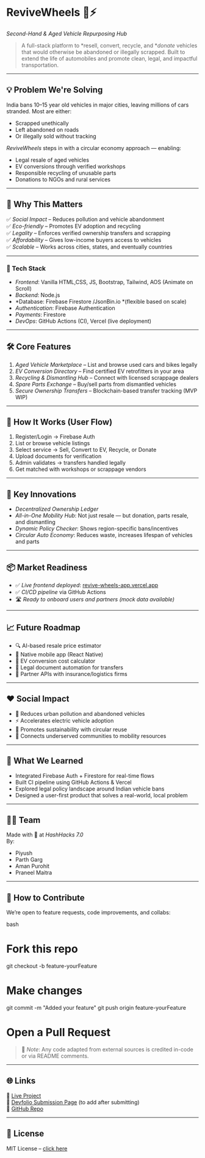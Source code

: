 # ReviveWheels 🚗⚡  
*Second-Hand & Aged Vehicle Repurposing Hub*

> A full-stack platform to *resell, convert, recycle, and **donate* vehicles that would otherwise be abandoned or illegally scrapped. Built to extend the life of automobiles and promote clean, legal, and impactful transportation.

---

## 💡 Problem We're Solving

India bans 10–15 year old vehicles in major cities, leaving millions of cars stranded. Most are either:
- Scrapped unethically
- Left abandoned on roads
- Or illegally sold without tracking

*ReviveWheels* steps in with a circular economy approach — enabling:
- Legal resale of aged vehicles
- EV conversions through verified workshops
- Responsible recycling of unusable parts
- Donations to NGOs and rural services

---

## 🎯 Why This Matters

✅ *Social Impact* – Reduces pollution and vehicle abandonment  
✅ *Eco-friendly* – Promotes EV adoption and recycling  
✅ *Legality* – Enforces verified ownership transfers and scrapping  
✅ *Affordability* – Gives low-income buyers access to vehicles  
✅ *Scalable* – Works across cities, states, and eventually countries  

---

### 🔧 Tech Stack

- *Frontend*: Vanilla HTML,CSS, JS, Bootstrap, Tailwind, AOS (Animate on Scroll)
- *Backend*: Node.js
- *Database: Firebase Firestore /JsonBin.io *(flexible based on scale)
- *Authentication*: Firebase Authentication
- *Payments*: Firestore
- *DevOps*: GitHub Actions (CI), Vercel (live deployment)

---

## 🛠 Core Features

1. *Aged Vehicle Marketplace* – List and browse used cars and bikes legally  
2. *EV Conversion Directory* – Find certified EV retrofitters in your area  
3. *Recycling & Dismantling Hub* – Connect with licensed scrappage dealers  
4. *Spare Parts Exchange* – Buy/sell parts from dismantled vehicles  
5. *Secure Ownership Transfers* – Blockchain-based transfer tracking (MVP WIP)

---

## 🚀 How It Works (User Flow)

1. Register/Login → Firebase Auth  
2. List or browse vehicle listings  
3. Select service → Sell, Convert to EV, Recycle, or Donate  
4. Upload documents for verification  
5. Admin validates → transfers handled legally  
6. Get matched with workshops or scrappage vendors  

---

## 🧪 Key Innovations

- *Decentralized Ownership Ledger* 
- *All-in-One Mobility Hub*: Not just resale — but donation, parts resale, and dismantling  
- *Dynamic Policy Checker*: Shows region-specific bans/incentives  
- *Circular Auto Economy*: Reduces waste, increases lifespan of vehicles and parts  

---

## 📦 Market Readiness

- ✅ *Live frontend deployed*: [revive-wheels-app.vercel.app](https://revive-wheels-app.vercel.app/index.html)  
- ✅ *CI/CD pipeline* via GitHub Actions    
- 🛣 *Ready to onboard users and partners (mock data available)*

---

## 📈 Future Roadmap

- 🔍 AI-based resale price estimator  
- 📱 Native mobile app (React Native)  
- 🧾 EV conversion cost calculator  
- 📜 Legal document automation for transfers  
- 🤝 Partner APIs with insurance/logistics firms  

---

## ❤ Social Impact

- 🌱 Reduces urban pollution and abandoned vehicles  
- ⚡ Accelerates electric vehicle adoption  
- 🔁 Promotes sustainability with circular reuse  
- 🚙 Connects underserved communities to mobility resources  

---

## 🧠 What We Learned

- Integrated Firebase Auth + Firestore for real-time flows  
- Built CI pipeline using GitHub Actions & Vercel  
- Explored legal policy landscape around Indian vehicle bans  
- Designed a user-first product that solves a real-world, local problem  

---

## 👨‍💻 Team

Made with 💙 at *HashHacks 7.0*  
By:  
- Piyush  
- Parth Garg  
- Aman Purohit  
- Praneel Maitra

---

## 👏 How to Contribute

We’re open to feature requests, code improvements, and collabs:

bash
# Fork this repo
git checkout -b feature-yourFeature
# Make changes
git commit -m "Added your feature"
git push origin feature-yourFeature
# Open a Pull Request


> 📜 *Note*: Any code adapted from external sources is credited in-code or via README comments.

---

## 🌐 Links

🔗 [Live Project](https://revive-wheels-app.vercel.app/index.html)  
🔗 [Devfolio Submission Page](#) (to add after submitting)  
🔗 [GitHub Repo](https://github.com/Piyush0000/ReviveWheels)

---

## 🪪 License

MIT License – [click here](https://choosealicense.com/licenses/mit/)

